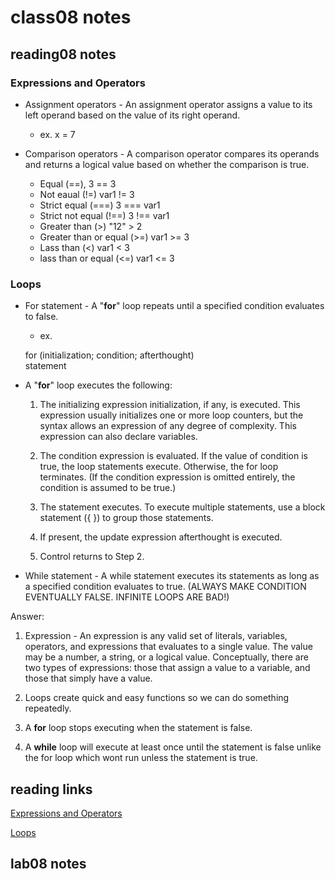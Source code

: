 # class08 notes

## reading08 notes

### Expressions and Operators

+ Assignment operators - An assignment operator assigns a value to its left operand based on the value of its right operand.

  + ex. x = 7

+ Comparison operators - A comparison operator compares its operands and returns a logical value based on whether the comparison is true.

  + Equal (==), 3 == 3
  + Not eaual (!=) var1 != 3
  + Strict equal (===) 3 === var1
  + Strict not equal (!==) 3 !== var1
  + Greater than (>) "12" > 2
  + Greater than or equal (>=) var1 >= 3
  + Lass than (<) var1 < 3
  + lass than or equal (<=) var1 <= 3

### Loops

+ For statement - A "**for**" loop repeats until a specified condition evaluates to false.

  + ex.  

  for (initialization; condition; afterthought)
  <br> statement

+ A "**for**" loop executes the following:

  1. The initializing expression initialization, if any, is executed. This expression usually initializes one or more loop counters, but the syntax allows an expression of any degree of complexity. This expression can also declare variables.

  2. The condition expression is evaluated. If the value of condition is true, the loop statements execute. Otherwise, the for loop terminates. (If the condition expression is omitted entirely, the condition is assumed to be true.)

  3. The statement executes. To execute multiple statements, use a block statement ({ }) to group those statements.

  4. If present, the update expression afterthought is executed.

  5. Control returns to Step 2.

+ While statement - A while statement executes its statements as long as a specified condition evaluates to true. (ALWAYS MAKE CONDITION EVENTUALLY FALSE. INFINITE LOOPS ARE BAD!)

Answer:

1. Expression - An expression is any valid set of literals, variables, operators, and expressions that evaluates to a single value. The value may be a number, a string, or a logical value. Conceptually, there are two types of expressions: those that assign a value to a variable, and those that simply have a value.

2. Loops create quick and easy functions so we can do something repeatedly.

3. A **for** loop stops executing when the statement is false.

4. A **while** loop will execute at least once until the statement is false unlike the for loop which wont run unless the statement is true.

## reading links

[Expressions and Operators](https://developer.mozilla.org/en-US/docs/Web/JavaScript/Guide/Expressions_and_Operators#assignment_operators)

[Loops](https://developer.mozilla.org/en-US/docs/Web/JavaScript/Guide/Loops_and_iteration)

## lab08 notes
